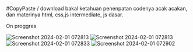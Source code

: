 #CopyPaste / download bakal ketahuan
penenpatan codenya acak acakan, dan materinya html, css,js intermediate, js dasar. <br>

On proggres

![Screenshot 2024-02-01 072813](https://github.com/Lezardo261/skilvul/assets/112756318/d825c32a-470f-48f5-8b50-86dc033c02de)
![Screenshot 2024-02-01 072813](https://github.com/Lezardo261/skilvul/assets/112756318/7d4927a7-959e-4152-a6f2-cc168951c240)
![Screenshot 2024-02-01 072833](https://github.com/Lezardo261/skilvul/assets/112756318/77759205-546d-43c7-8671-64015baf3135)
![Screenshot 2024-02-01 072902](https://github.com/Lezardo261/skilvul/assets/112756318/5293a6d3-6e67-452d-ae96-d5083b7f8339)



